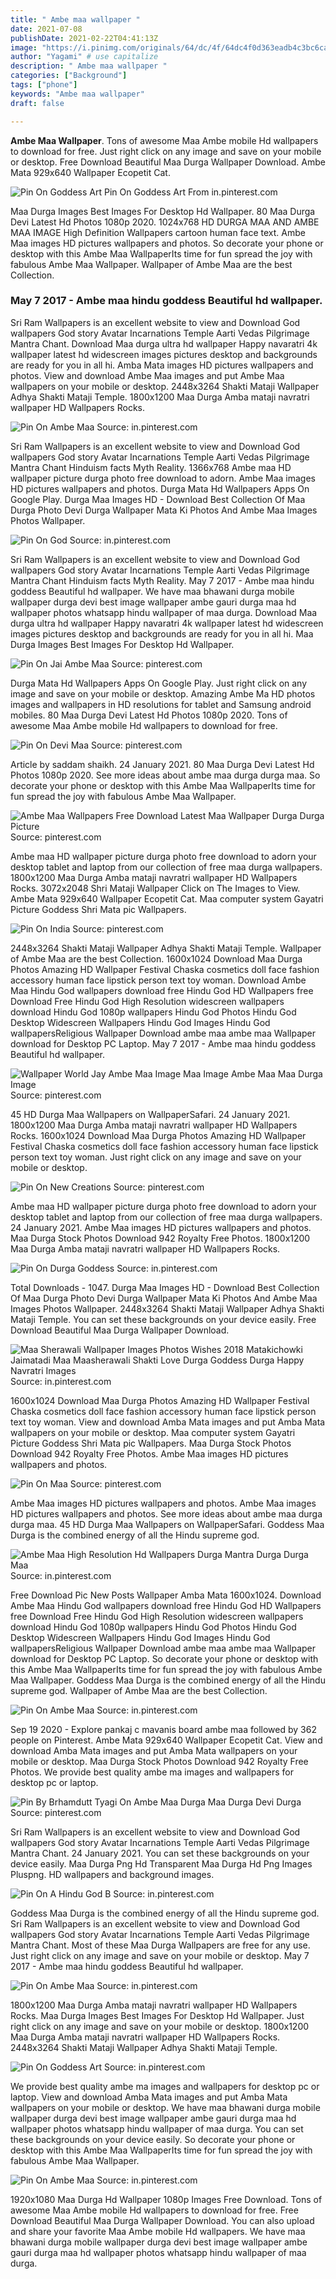 ```yaml
---
title: " Ambe maa wallpaper "
date: 2021-07-08
publishDate: 2021-02-22T04:41:13Z
image: "https://i.pinimg.com/originals/64/dc/4f/64dc4f0d363eadb4c3bc6ca02f911b15.jpg"
author: "Yagami" # use capitalize
description: " Ambe maa wallpaper "
categories: ["Background"]
tags: ["phone"]
keywords: "Ambe maa wallpaper"
draft: false

---
```



**Ambe Maa Wallpaper**. Tons of awesome Maa Ambe mobile Hd wallpapers to download for free. Just right click on any image and save on your mobile or desktop. Free Download Beautiful Maa Durga Wallpaper Download. Ambe Mata 929x640 Wallpaper Ecopetit Cat.

![Pin On Goddess Art](https://i.pinimg.com/originals/d4/d5/a5/d4d5a5504fd8b7eaf2215aae183570da.jpg "Pin On Goddess Art")
Pin On Goddess Art From in.pinterest.com


Maa Durga Images Best Images For Desktop Hd Wallpaper. 80 Maa Durga Devi Latest Hd Photos 1080p 2020. 1024x768 HD DURGA MAA AND AMBE MAA IMAGE High Definition Wallpapers cartoon human face text. Ambe Maa images HD pictures wallpapers and photos. So decorate your phone or desktop with this Ambe Maa WallpaperIts time for fun spread the joy with fabulous Ambe Maa Wallpaper. Wallpaper of Ambe Maa are the best Collection.

### May 7 2017 - Ambe maa hindu goddess Beautiful hd wallpaper.

Sri Ram Wallpapers is an excellent website to view and Download God wallpapers God story Avatar Incarnations Temple Aarti Vedas Pilgrimage Mantra Chant. Download Maa durga ultra hd wallpaper Happy navaratri 4k wallpaper latest hd widescreen images pictures desktop and backgrounds are ready for you in all hi. Amba Mata images HD pictures wallpapers and photos. View and download Ambe Maa images and put Ambe Maa wallpapers on your mobile or desktop. 2448x3264 Shakti Mataji Wallpaper Adhya Shakti Mataji Temple. 1800x1200 Maa Durga Amba mataji navratri wallpaper HD Wallpapers Rocks.


![Pin On Ambe Maa](https://i.pinimg.com/originals/e7/a1/d7/e7a1d7295497da242d43d527db213edc.jpg "Pin On Ambe Maa")
Source: in.pinterest.com

Sri Ram Wallpapers is an excellent website to view and Download God wallpapers God story Avatar Incarnations Temple Aarti Vedas Pilgrimage Mantra Chant Hinduism facts Myth Reality. 1366x768 Ambe maa HD wallpaper picture durga photo free download to adorn. Ambe Maa images HD pictures wallpapers and photos. Durga Mata Hd Wallpapers Apps On Google Play. Durga Maa Images HD - Download Best Collection Of Maa Durga Photo Devi Durga Wallpaper Mata Ki Photos And Ambe Maa Images Photos Wallpaper.

![Pin On God](https://i.pinimg.com/736x/fe/97/49/fe9749f9157594aadc0c90a2eb6c210b.jpg "Pin On God")
Source: in.pinterest.com

Sri Ram Wallpapers is an excellent website to view and Download God wallpapers God story Avatar Incarnations Temple Aarti Vedas Pilgrimage Mantra Chant Hinduism facts Myth Reality. May 7 2017 - Ambe maa hindu goddess Beautiful hd wallpaper. We have maa bhawani durga mobile wallpaper durga devi best image wallpaper ambe gauri durga maa hd wallpaper photos whatsapp hindu wallpaper of maa durga. Download Maa durga ultra hd wallpaper Happy navaratri 4k wallpaper latest hd widescreen images pictures desktop and backgrounds are ready for you in all hi. Maa Durga Images Best Images For Desktop Hd Wallpaper.

![Pin On Jai Ambe Maa](https://i.pinimg.com/736x/14/8b/ae/148baedda1f97a1ba7adfb3665209aac.jpg "Pin On Jai Ambe Maa")
Source: pinterest.com

Durga Mata Hd Wallpapers Apps On Google Play. Just right click on any image and save on your mobile or desktop. Amazing Ambe Ma HD photos images and wallpapers in HD resolutions for tablet and Samsung android mobiles. 80 Maa Durga Devi Latest Hd Photos 1080p 2020. Tons of awesome Maa Ambe mobile Hd wallpapers to download for free.

![Pin On Devi Maa](https://i.pinimg.com/originals/33/b2/b3/33b2b3ac7c44c3f68eacc8d26aeeef5f.jpg "Pin On Devi Maa")
Source: pinterest.com

Article by saddam shaikh. 24 January 2021. 80 Maa Durga Devi Latest Hd Photos 1080p 2020. See more ideas about ambe maa durga durga maa. So decorate your phone or desktop with this Ambe Maa WallpaperIts time for fun spread the joy with fabulous Ambe Maa Wallpaper.

![Ambe Maa Wallpapers Free Download Latest Maa Wallpaper Durga Durga Picture](https://i.pinimg.com/originals/24/28/86/242886ffc34a720017d88181b85d8819.jpg "Ambe Maa Wallpapers Free Download Latest Maa Wallpaper Durga Durga Picture")
Source: pinterest.com

Ambe maa HD wallpaper picture durga photo free download to adorn your desktop tablet and laptop from our collection of free maa durga wallpapers. 1800x1200 Maa Durga Amba mataji navratri wallpaper HD Wallpapers Rocks. 3072x2048 Shri Mataji Wallpaper Click on The Images to View. Ambe Mata 929x640 Wallpaper Ecopetit Cat. Maa computer system Gayatri Picture Goddess Shri Mata pic Wallpapers.

![Pin On India](https://i.pinimg.com/originals/10/74/4b/10744b5f12c91919c068d33396f7b386.jpg "Pin On India")
Source: pinterest.com

2448x3264 Shakti Mataji Wallpaper Adhya Shakti Mataji Temple. Wallpaper of Ambe Maa are the best Collection. 1600x1024 Download Maa Durga Photos Amazing HD Wallpaper Festival Chaska cosmetics doll face fashion accessory human face lipstick person text toy woman. Download Ambe Maa Hindu God wallpapers download free Hindu God HD Wallpapers free Download Free Hindu God High Resolution widescreen wallpapers download Hindu God 1080p wallpapers Hindu God Photos Hindu God Desktop Widescreen Wallpapers Hindu God Images Hindu God wallpapersReligious Wallpaper Download ambe maa ambe maa Wallpaper download for Desktop PC Laptop. May 7 2017 - Ambe maa hindu goddess Beautiful hd wallpaper.

![Wallpaper World Jay Ambe Maa Image Maa Image Ambe Maa Maa Durga Image](https://i.pinimg.com/736x/4c/61/6e/4c616e546ce61585d5177a53bc3ef831.jpg "Wallpaper World Jay Ambe Maa Image Maa Image Ambe Maa Maa Durga Image")
Source: pinterest.com

45 HD Durga Maa Wallpapers on WallpaperSafari. 24 January 2021. 1800x1200 Maa Durga Amba mataji navratri wallpaper HD Wallpapers Rocks. 1600x1024 Download Maa Durga Photos Amazing HD Wallpaper Festival Chaska cosmetics doll face fashion accessory human face lipstick person text toy woman. Just right click on any image and save on your mobile or desktop.

![Pin On New Creations](https://i.pinimg.com/originals/65/73/f1/6573f10ec9c4b730f20dc7cd4cff73bc.jpg "Pin On New Creations")
Source: pinterest.com

Ambe maa HD wallpaper picture durga photo free download to adorn your desktop tablet and laptop from our collection of free maa durga wallpapers. 24 January 2021. Ambe Maa images HD pictures wallpapers and photos. Maa Durga Stock Photos Download 942 Royalty Free Photos. 1800x1200 Maa Durga Amba mataji navratri wallpaper HD Wallpapers Rocks.

![Pin On Durga Goddess](https://i.pinimg.com/736x/62/b5/be/62b5be8906bffd4af9f018f849f60916.jpg "Pin On Durga Goddess")
Source: in.pinterest.com

Total Downloads - 1047. Durga Maa Images HD - Download Best Collection Of Maa Durga Photo Devi Durga Wallpaper Mata Ki Photos And Ambe Maa Images Photos Wallpaper. 2448x3264 Shakti Mataji Wallpaper Adhya Shakti Mataji Temple. You can set these backgrounds on your device easily. Free Download Beautiful Maa Durga Wallpaper Download.

![Maa Sherawali Wallpaper Images Photos Wishes 2018 Matakichowki Jaimatadi Maa Maasherawali Shakti Love Durga Goddess Durga Happy Navratri Images](https://i.pinimg.com/originals/47/a3/6f/47a36fad8b6686ce49b4e7ece86bb4e8.jpg "Maa Sherawali Wallpaper Images Photos Wishes 2018 Matakichowki Jaimatadi Maa Maasherawali Shakti Love Durga Goddess Durga Happy Navratri Images")
Source: in.pinterest.com

1600x1024 Download Maa Durga Photos Amazing HD Wallpaper Festival Chaska cosmetics doll face fashion accessory human face lipstick person text toy woman. View and download Amba Mata images and put Amba Mata wallpapers on your mobile or desktop. Maa computer system Gayatri Picture Goddess Shri Mata pic Wallpapers. Maa Durga Stock Photos Download 942 Royalty Free Photos. Ambe Maa images HD pictures wallpapers and photos.

![Pin On Maa](https://i.pinimg.com/originals/04/28/08/0428088241760c2db2dd681619bc95d2.jpg "Pin On Maa")
Source: pinterest.com

Ambe Maa images HD pictures wallpapers and photos. Ambe Maa images HD pictures wallpapers and photos. See more ideas about ambe maa durga durga maa. 45 HD Durga Maa Wallpapers on WallpaperSafari. Goddess Maa Durga is the combined energy of all the Hindu supreme god.

![Ambe Maa High Resolution Hd Wallpapers Durga Mantra Durga Durga Maa](https://i.pinimg.com/originals/ab/8c/d8/ab8cd81e205d7e7ced23e18b0cb1398b.jpg "Ambe Maa High Resolution Hd Wallpapers Durga Mantra Durga Durga Maa")
Source: in.pinterest.com

Free Download Pic New Posts Wallpaper Amba Mata 1600x1024. Download Ambe Maa Hindu God wallpapers download free Hindu God HD Wallpapers free Download Free Hindu God High Resolution widescreen wallpapers download Hindu God 1080p wallpapers Hindu God Photos Hindu God Desktop Widescreen Wallpapers Hindu God Images Hindu God wallpapersReligious Wallpaper Download ambe maa ambe maa Wallpaper download for Desktop PC Laptop. So decorate your phone or desktop with this Ambe Maa WallpaperIts time for fun spread the joy with fabulous Ambe Maa Wallpaper. Goddess Maa Durga is the combined energy of all the Hindu supreme god. Wallpaper of Ambe Maa are the best Collection.

![Pin On Ambe Maa](https://i.pinimg.com/474x/17/2e/5d/172e5d16b75d34a6e6a336d4ecbbfdb5.jpg "Pin On Ambe Maa")
Source: in.pinterest.com

Sep 19 2020 - Explore pankaj c mavanis board ambe maa followed by 362 people on Pinterest. Ambe Mata 929x640 Wallpaper Ecopetit Cat. View and download Amba Mata images and put Amba Mata wallpapers on your mobile or desktop. Maa Durga Stock Photos Download 942 Royalty Free Photos. We provide best quality ambe ma images and wallpapers for desktop pc or laptop.

![Pin By Brhamdutt Tyagi On Ambe Maa Durga Maa Durga Devi Durga](https://i.pinimg.com/originals/1a/16/1d/1a161d91d292d219a97c7459190cf9da.jpg "Pin By Brhamdutt Tyagi On Ambe Maa Durga Maa Durga Devi Durga")
Source: pinterest.com

Sri Ram Wallpapers is an excellent website to view and Download God wallpapers God story Avatar Incarnations Temple Aarti Vedas Pilgrimage Mantra Chant. 24 January 2021. You can set these backgrounds on your device easily. Maa Durga Png Hd Transparent Maa Durga Hd Png Images Pluspng. HD wallpapers and background images.

![Pin On A Hindu God B](https://i.pinimg.com/originals/d6/65/43/d665436d670ffa6bd1d0b84dc94bb29d.jpg "Pin On A Hindu God B")
Source: in.pinterest.com

Goddess Maa Durga is the combined energy of all the Hindu supreme god. Sri Ram Wallpapers is an excellent website to view and Download God wallpapers God story Avatar Incarnations Temple Aarti Vedas Pilgrimage Mantra Chant. Most of these Maa Durga Wallpapers are free for any use. Just right click on any image and save on your mobile or desktop. May 7 2017 - Ambe maa hindu goddess Beautiful hd wallpaper.

![Pin On Ambe Maa](https://i.pinimg.com/736x/8e/76/05/8e760563c4372bcc57bbf7c48de6c0de.jpg "Pin On Ambe Maa")
Source: in.pinterest.com

1800x1200 Maa Durga Amba mataji navratri wallpaper HD Wallpapers Rocks. Maa Durga Images Best Images For Desktop Hd Wallpaper. Just right click on any image and save on your mobile or desktop. 1800x1200 Maa Durga Amba mataji navratri wallpaper HD Wallpapers Rocks. 2448x3264 Shakti Mataji Wallpaper Adhya Shakti Mataji Temple.

![Pin On Goddess Art](https://i.pinimg.com/originals/d4/d5/a5/d4d5a5504fd8b7eaf2215aae183570da.jpg "Pin On Goddess Art")
Source: in.pinterest.com

We provide best quality ambe ma images and wallpapers for desktop pc or laptop. View and download Amba Mata images and put Amba Mata wallpapers on your mobile or desktop. We have maa bhawani durga mobile wallpaper durga devi best image wallpaper ambe gauri durga maa hd wallpaper photos whatsapp hindu wallpaper of maa durga. You can set these backgrounds on your device easily. So decorate your phone or desktop with this Ambe Maa WallpaperIts time for fun spread the joy with fabulous Ambe Maa Wallpaper.

![Pin On Ambe Maa](https://i.pinimg.com/originals/64/dc/4f/64dc4f0d363eadb4c3bc6ca02f911b15.jpg "Pin On Ambe Maa")
Source: in.pinterest.com

1920x1080 Maa Durga Hd Wallpaper 1080p Images Free Download. Tons of awesome Maa Ambe mobile Hd wallpapers to download for free. Free Download Beautiful Maa Durga Wallpaper Download. You can also upload and share your favorite Maa Ambe mobile Hd wallpapers. We have maa bhawani durga mobile wallpaper durga devi best image wallpaper ambe gauri durga maa hd wallpaper photos whatsapp hindu wallpaper of maa durga.

